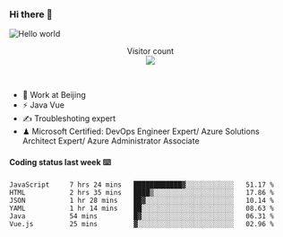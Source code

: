 ### Hi there 👋

<img src="https://raw.githubusercontent.com/sagar-viradiya/sagar-viradiya/master/resources/banner.png" alt="Hello world">
<p align="center"> 
  Visitor count<br/>
  <img src="https://profile-counter.glitch.me/youszoe/count.svg" />
</p>
<br/>

- 🍻 Work at Beijing 
- ⚡ Java Vue
- ✍️ Troubleshoting expert
- ♟  Microsoft Certified: DevOps Engineer Expert/ Azure Solutions Architect Expert/ Azure Administrator Associate

#### Coding status last week ⌨️

<!--START_SECTION:waka-->

```text
JavaScript     7 hrs 24 mins   ████████████▓░░░░░░░░░░░░   51.17 %
HTML           2 hrs 35 mins   ████▒░░░░░░░░░░░░░░░░░░░░   17.86 %
JSON           1 hr 28 mins    ██▓░░░░░░░░░░░░░░░░░░░░░░   10.14 %
YAML           1 hr 14 mins    ██░░░░░░░░░░░░░░░░░░░░░░░   08.63 %
Java           54 mins         █▓░░░░░░░░░░░░░░░░░░░░░░░   06.31 %
Vue.js         25 mins         ▓░░░░░░░░░░░░░░░░░░░░░░░░   02.96 %
```

<!--END_SECTION:waka-->

<br/>
<center><img src="http://ghchart.rshah.org/409ba5/yousazoe" alt="" /></center>


